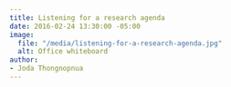```yaml
---
title: Listening for a research agenda
date: 2016-02-24 13:30:00 -05:00
image:
  file: "/media/listening-for-a-research-agenda.jpg"
  alt: Office whiteboard
author:
- Joda Thongnopnua
---
```


